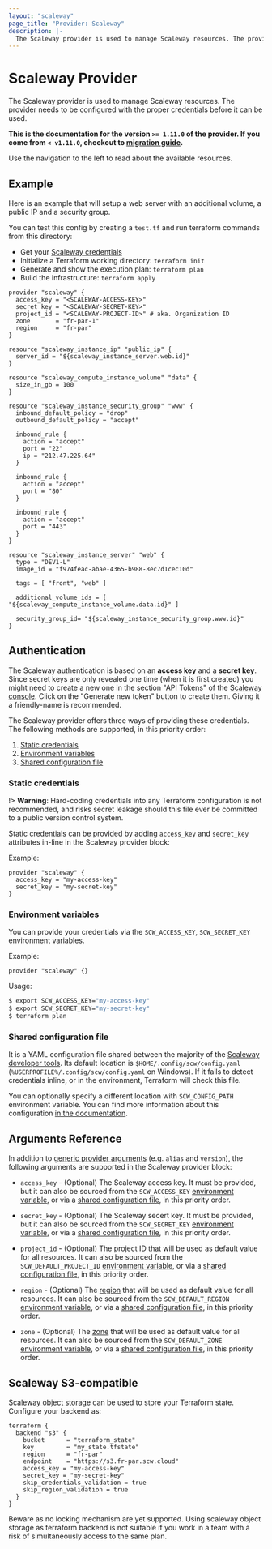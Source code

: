 ```yaml
---
layout: "scaleway"
page_title: "Provider: Scaleway"
description: |-
  The Scaleway provider is used to manage Scaleway resources. The provider needs to be configured with the proper credentials before it can be used.
---
```


# Scaleway Provider

The Scaleway provider is used to manage Scaleway resources.
The provider needs to be configured with the proper credentials before it can be used.

**This is the documentation for the version `>= 1.11.0` of the provider. If you come from `< v1.11.0`, checkout to [migration guide](./guides/migration_guide.html).**

Use the navigation to the left to read about the available resources.

## Example

Here is an example that will setup a web server with an additional volume, a public IP and a security group.

You can test this config by creating a `test.tf` and run terraform commands from this directory:

- Get your [Scaleway credentials](https://console.scaleway.com/account/credentials) 
- Initialize a Terraform working directory: `terraform init`
- Generate and show the execution plan: `terraform plan`
- Build the infrastructure: `terraform apply`

```hcl
provider "scaleway" {
  access_key = "<SCALEWAY-ACCESS-KEY>"
  secret_key = "<SCALEWAY-SECRET-KEY>"
  project_id = "<SCALEWAY-PROJECT-ID>" # aka. Organization ID
  zone       = "fr-par-1"
  region     = "fr-par"
}

resource "scaleway_instance_ip" "public_ip" {
  server_id = "${scaleway_instance_server.web.id}"
}

resource "scaleway_compute_instance_volume" "data" {
  size_in_gb = 100
}

resource "scaleway_instance_security_group" "www" {
  inbound_default_policy = "drop"
  outbound_default_policy = "accept"

  inbound_rule {
    action = "accept"
    port = "22"
    ip = "212.47.225.64"
  }

  inbound_rule {
    action = "accept"
    port = "80"
  }

  inbound_rule {
    action = "accept"
    port = "443"
  }
}

resource "scaleway_instance_server" "web" {
  type = "DEV1-L"
  image_id = "f974feac-abae-4365-b988-8ec7d1cec10d"

  tags = [ "front", "web" ]

  additional_volume_ids = [ "${scaleway_compute_instance_volume.data.id}" ]

  security_group_id= "${scaleway_instance_security_group.www.id}"
}
```

## Authentication

The Scaleway authentication is based on an **access key** and a **secret key**.
Since secret keys are only revealed one time (when it is first created) you might
need to create a new one in the section "API Tokens" of the
[Scaleway console](https://console.scaleway.com/account/credentials).
Click on the "Generate new token" button to create them. Giving it a friendly-name is recommended.

The Scaleway provider offers three ways of providing these credentials. The following methods are supported, in this priority order:

1. [Static credentials](#static-credentials)
2. [Environment variables](#environment-variables)
3. [Shared configuration file](#shared-configuration-file)

### Static credentials

!> **Warning**: Hard-coding credentials into any Terraform configuration is not recommended, and risks secret leakage should this file ever be committed to a public version control system.

Static credentials can be provided by adding `access_key` and `secret_key` attributes in-line in the Scaleway provider block:

Example:

```hcl
provider "scaleway" {
  access_key = "my-access-key"
  secret_key = "my-secret-key"
}
```

### Environment variables

You can provide your credentials via the `SCW_ACCESS_KEY`, `SCW_SECRET_KEY` environment variables.

Example:

```hcl
provider "scaleway" {}
```

Usage:

```bash
$ export SCW_ACCESS_KEY="my-access-key"
$ export SCW_SECRET_KEY="my-secret-key"
$ terraform plan
```

### Shared configuration file

It is a YAML configuration file shared between the majority of the
[Scaleway developer tools](https://developers.scaleway.com/en/community-tools/#official-repos).
Its default location is `$HOME/.config/scw/config.yaml` (`%USERPROFILE%/.config/scw/config.yaml` on Windows).
If it fails to detect credentials inline, or in the environment, Terraform will check this file.

You can optionally specify a different location with `SCW_CONFIG_PATH` environment variable.
You can find more information about this configuration [in the documentation](https://github.com/scaleway/scaleway-sdk-go/blob/master/scw/README.md#scaleway-config).

## Arguments Reference

In addition to [generic provider arguments](https://www.terraform.io/docs/configuration/providers.html) (e.g. `alias` and `version`), the following arguments are supported in the Scaleway provider block:

- `access_key` - (Optional) The Scaleway access key. It must be provided, but it can also be sourced from
the `SCW_ACCESS_KEY` [environment variable](#environment-variables), or via a [shared configuration file](#shared-configuration-file),
in this priority order.

- `secret_key` - (Optional) The Scaleway secert key. It must be provided, but it can also be sourced from
the `SCW_SECRET_KEY` [environment variable](#environment-variables), or via a [shared configuration file](#shared-configuration-file),
in this priority order.

- `project_id` - (Optional) The project ID that will be used as default value for all resources. It can also be sourced from
the `SCW_DEFAULT_PROJECT_ID` [environment variable](https://github.com/scaleway/scaleway-sdk-go/blob/master/scw/README.md#environment-variables), or via a [shared configuration file](https://github.com/scaleway/scaleway-sdk-go/blob/master/scw/README.md#scaleway-config),
in this priority order.

- `region` - (Optional) The [region](./guides/regions_and_zones.html#regions)  that will be used as default value for all resources. It can also be sourced from
the `SCW_DEFAULT_REGION` [environment variable](https://github.com/scaleway/scaleway-sdk-go/blob/master/scw/README.md#environment-variables), or via a [shared configuration file](https://github.com/scaleway/scaleway-sdk-go/blob/master/scw/README.md#scaleway-config),
in this priority order.

- `zone` - (Optional) The [zone](./guides/regions_and_zones.html#zones) that will be used as default value for all resources. It can also be sourced from
the `SCW_DEFAULT_ZONE` [environment variable](https://github.com/scaleway/scaleway-sdk-go/blob/master/scw/README.md#environment-variables), or via a [shared configuration file](https://github.com/scaleway/scaleway-sdk-go/blob/master/scw/README.md#scaleway-config),
in this priority order.

## Scaleway S3-compatible

[Scaleway object storage](https://www.scaleway.com/object-storage/) can be used to store your Terraform state.
Configure your backend as:

```
terraform {
  backend "s3" {
    bucket      = "terraform_state"
    key         = "my_state.tfstate"
    region      = "fr-par"
    endpoint    = "https://s3.fr-par.scw.cloud"
    access_key = "my-access-key"
    secret_key = "my-secret-key"
    skip_credentials_validation = true
    skip_region_validation = true
  }
}
```

Beware as no locking mechanism are yet supported.
Using scaleway object storage as terraform backend is not suitable if you work in a team with à risk of simultaneously access to the same plan.
